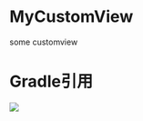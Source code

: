 # MyCustomView
some customview 


# Gradle引用

[![](https://jitpack.io/v/wenqiaoqqq/MyCustomView.svg)](https://jitpack.io/#wenqiaoqqq/MyCustomView)
